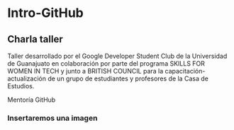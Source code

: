 # Intro-GitHub
## Charla taller

Taller desarrollado por el Google Developer Student Club de la Universidad de Guanajuato en colaboración por parte del programa SKILLS FOR WOMEN IN TECH y junto a BRITISH COUNCIL para la capacitación-actualización de un grupo de estudiantes y profesores de la Casa de Estudios.

 Mentoría GitHub
### Insertaremos una imagen